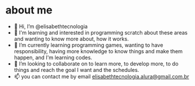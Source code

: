 # about me
- 👋 Hi, I’m @elisabethtecnologia
- 👀 I'm learning and interested in programming scratch  about these areas and wanting to know more about, how it works.
- 🌱 I’m currently learning programming games, wanting to have responsibility, having more knowledge to know things and make them happen, and I'm learning codes.
- 💞️ I’m looking to collaborate on to learn more, to develop more, to do things and reach the goal I want and the schedules.
- 📫  you can contact me by email elisabethtecnologia.alura@gmail.com.br

<!---
elisabethtecnologia/elisabethtecnologia is a ✨ special ✨ repository because its `README.md` (this file) appears on your GitHub profile.
You can click the Preview link to take a look at your changes.
--->
